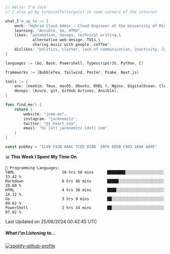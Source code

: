```go
// Hello! I'm Jack
// I also go by terminalPoltergeist in some corners of the internet

what_I'm_up_to := {
    work: "Hybrid Cloud Admin - Cloud Engineer at the University of Minnesota",
    learning: "Ansible, Go, HTMX",
    likes: "automation, devops, technical writing,\
            alternative web-design, TUIs,\
            sharing music with people, coffee",
    dislikes: "politics, clutter, lack of communication, inactivity, Java",
}

languages := {Go, Bash, Powershell, Typescript/JS, Python, C}

frameworks := {BubbleTea, Tailwind, Pester, Psake, Next.js}

tools := {
    env: {neoVim, Tmux, macOS, Ubuntu, RHEL 9, Nginx, DigitalOcean, Cloudflare},
    devops: {Azure, git, GitHub Actions, Ansible},
}

func find_me() {
    return {
        website: "jnem.me",
        instagram: "jacknemitz",
        twitter: "@i_heart_vim",
        email: "hi [at] jacknemitz [dot] com"
    }
}

const pubKey = "1C49 F42B 6AAC 7CEE B18D  EAF6 0EEB C943 1694 A88E"
```

<!--START_SECTION:waka-->
📊 **This Week I Spent My Time On** 

```text
💬 Programming Languages: 
YAML                     10 hrs 58 mins      ████████░░░░░░░░░░░░░░░░░   33.42 % 
Markdown                 6 hrs 46 mins       █████░░░░░░░░░░░░░░░░░░░░   20.60 % 
HTML                     4 hrs 38 mins       ████░░░░░░░░░░░░░░░░░░░░░   14.12 % 
Go                       3 hrs 9 mins        ██░░░░░░░░░░░░░░░░░░░░░░░   09.62 % 
PowerShell               2 hrs 34 mins       ██░░░░░░░░░░░░░░░░░░░░░░░   07.82 % 
```


 Last Updated on 25/06/2024 00:42:45 UTC
<!--END_SECTION:waka-->

##### What I'm Listening to...

[![spotify-github-profile](https://spotify-github-profile.vercel.app/api/view?uid=jack.nemitz&cover_image=true&show_offline=true&bar_color=53b14f&bar_color_cover=false&background_color=121212FF)](https://spotify-github-profile.vercel.app/api/view?uid=jack.nemitz&redirect=true)
